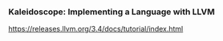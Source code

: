 ### Kaleidoscope: Implementing a Language with LLVM ###

https://releases.llvm.org/3.4/docs/tutorial/index.html